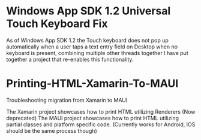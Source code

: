 # Windows App SDK 1.2 Universal Touch Keyboard Fix
As of Windows App SDK 1.2 the Touch keyboard does not pop up automatically when a user taps a text entry field on Desktop when no keyboard is present, combining multiple other threads together I have put together a project that re-enables this functionality.


# Printing-HTML-Xamarin-To-MAUI
Troubleshooting migration from Xamarin to MAUI

The Xamarin project showcases how to print HTML utilizing Renderers (Now deprecated)
The MAUI project showcases how to print HTML utilizing partial classes and platform specific code. (Currently works for Android, IOS should be the same process though)
